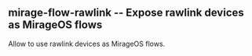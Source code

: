 ## mirage-flow-rawlink -- Expose rawlink devices as MirageOS flows

Allow to use rawlink devices as MirageOS flows.